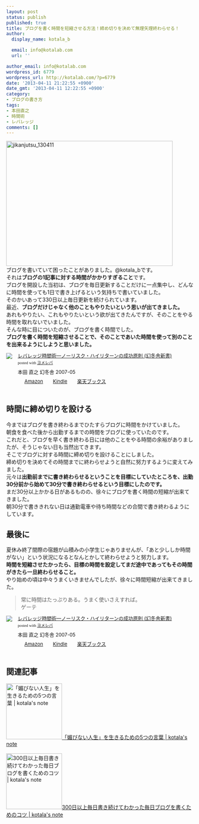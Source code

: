 ```yaml
---
layout: post
status: publish
published: true
title: ブログを書く時間を短縮させる方法！締め切りを決めて無理矢理終わらせる！
author:
  display_name: kotala_b

  email: info@kotalab.com
  url: ''

author_email: info@kotalab.com
wordpress_id: 6779
wordpress_url: http://kotalab.com/?p=6779
date: '2013-04-11 21:22:55 +0900'
date_gmt: '2013-04-11 12:22:55 +0900'
category:
- ブログの書き方
tags:
- 本田直之
- 時間術
- レバレッジ
comments: []
---
```

<p><img src="http://kotalab.com/wp-content/uploads/jikanjutsu_130411-448x336.jpg" alt="jikanjutsu_130411" width="448" height="336" class="alignnone size-large wp-image-6784" /><br />
ブログを書いていて困ったことがありました。@kotala_bです。<br />
それは<strong>ブログの1記事に対する時間がかかりすぎること</strong>です。<br />
ブログを開設した当初は、ブログを毎日更新することだけに一点集中し、どんなに時間を使っても1日で書き上げるという気持ちで書いていました。<br />
そのかいあって330日以上毎日更新を続けられています。<br />
最近、<strong>ブログだけじゃなく他のこともやりたいという思いが出てきました。</strong><br />
あれもやりたい、これもやりたいという欲が出てきたんですが、そのことをやる時間を取れないでいました。<br />
そんな時に目についたのが、ブログを書く時間でした。<br />
<strong>ブログを書く時間を短縮させることで、そのことであいた時間を使って別のことを出来るようにしようと思いました。</strong></p>
<div class="booklink-box" style="text-align:left;padding-bottom:20px;font-size:small;/zoom: 1;overflow: hidden;">
<div class="booklink-image" style="float:left;margin:0 15px 10px 0;"><a href="http://www.amazon.co.jp/exec/obidos/asin/4344980395/same-22/" name="booklink" rel="nofollow" target="_blank"><img src="http://ecx.images-amazon.com/images/I/41SnKzqnaTL._SL160_.jpg" style="border: none;" /></a></div>
<div class="booklink-info" style="line-height:120%;/zoom: 1;overflow: hidden;">
<div class="booklink-name" style="margin-bottom:10px;line-height:120%"><a href="http://www.amazon.co.jp/exec/obidos/asin/4344980395/same-22/" rel="nofollow" name="booklink" target="_blank">レバレッジ時間術―ノーリスク・ハイリターンの成功原則 (幻冬舎新書)</a>
<div class="booklink-powered-date" style="font-size:8pt;margin-top:5px;font-family:verdana;line-height:120%">posted with <a href="http://yomereba.com" target="_blank">ヨメレバ</a></div>
</div>
<div class="booklink-detail" style="margin-bottom:5px;">本田 直之 幻冬舎 2007-05    </div>
<div class="booklink-link2" style="margin-top:10px;">
<div class="shoplinkamazon" style="display:inline;margin-right:5px;background: url('http://img.yomereba.com/tam_y.gif') 0 0 no-repeat;padding: 2px 0 2px 18px;white-space: nowrap;"><a href="http://www.amazon.co.jp/exec/obidos/asin/4344980395/same-22/" rel="nofollow" target="_blank" title="アマゾン" >Amazon</a></div>
<div class="shoplinkkindle" style="display:inline;margin-right:5px;background: url('http://img.yomereba.com/tam_y.gif') 0 0 no-repeat;padding: 2px 0 2px 18px;white-space: nowrap;"><a href="http://www.amazon.co.jp/exec/obidos/ASIN/B009CTUGIQ/same-22/" rel="nofollow" target="_blank" >Kindle</a></div>
<div class="shoplinkrakuten" style="display:inline;margin-right:5px;background: url('http://img.yomereba.com/tam_y.gif') 0 -50px no-repeat;padding: 2px 0 2px 18px;white-space: nowrap;"><a href="http://hb.afl.rakuten.co.jp/hgc/0fa7afc8.bbfc196a.0fa7afc9.d56c38f1/?pc=http%3A%2F%2Fbooks.rakuten.co.jp%2Frb%2F4409681%2F%3Fscid%3Daf_ich_link_urltxt%26m%3Dhttp%3A%2F%2Fm.rakuten.co.jp%2Fev%2Fbook%2F" rel="nofollow" target="_blank" title="楽天ブックス" >楽天ブックス</a></div>
</div>
</div>
<div class="booklink-footer" style="clear: left"></div>
</div>
<p><!--more--></p>
<h2>時間に締め切りを設ける</h2>
<p>今まではブログを書き終わるまでひたすらブログに時間をかけていました。<br />
朝食を食べた後から出勤するまでの時間をブログに使っていたのです。<br />
これだと、ブログを早く書き終わる日には他のことをやる時間の余裕がありましたが、そうじゃない日も当然出てきます。<br />
そこでブログに対する時間に締め切りを設けることにしました。<br />
締め切りを決めてその時間までに終わらせようと自然に努力するように変えてみました。<br />
元々は<strong>出勤前までに書き終わらせるということを目標にしていたところを、出勤30分前から始めて30分で書き終わらせるという目標にしたのです。</strong><br />
まだ30分以上かかる日があるものの、徐々にブログを書く時間の短縮が出来てきました。<br />
朝30分で書ききれない日は通勤電車や待ち時間などの合間で書き終わるようにしています。</p>
<h2>最後に</h2>
<p>夏休み終了間際の宿題が山積みの小学生じゃありませんが、「あと少ししか時間がない」という状況になるとなんとかして終わらせようと努力します。<br />
<strong>時間を短縮させたかったら、目標の時間を設定してまだ途中であってもその時間がきたら一旦終わらせること。</strong><br />
やり始めの頃は中々うまくいきませんでしたが、徐々に時間短縮が出来てきました。</p>
<blockquote><p>常に時間はたっぷりある。うまく使いさえすれば。<br />
ゲーテ</p></blockquote>
<div class="booklink-box" style="text-align:left;padding-bottom:20px;font-size:small;/zoom: 1;overflow: hidden;">
<div class="booklink-image" style="float:left;margin:0 15px 10px 0;"><a href="http://www.amazon.co.jp/exec/obidos/asin/4344980395/same-22/" name="booklink" rel="nofollow" target="_blank"><img src="http://ecx.images-amazon.com/images/I/41SnKzqnaTL._SL160_.jpg" style="border: none;" /></a></div>
<div class="booklink-info" style="line-height:120%;/zoom: 1;overflow: hidden;">
<div class="booklink-name" style="margin-bottom:10px;line-height:120%"><a href="http://www.amazon.co.jp/exec/obidos/asin/4344980395/same-22/" rel="nofollow" name="booklink" target="_blank">レバレッジ時間術―ノーリスク・ハイリターンの成功原則 (幻冬舎新書)</a>
<div class="booklink-powered-date" style="font-size:8pt;margin-top:5px;font-family:verdana;line-height:120%">posted with <a href="http://yomereba.com" target="_blank">ヨメレバ</a></div>
</div>
<div class="booklink-detail" style="margin-bottom:5px;">本田 直之 幻冬舎 2007-05    </div>
<div class="booklink-link2" style="margin-top:10px;">
<div class="shoplinkamazon" style="display:inline;margin-right:5px;background: url('http://img.yomereba.com/tam_y.gif') 0 0 no-repeat;padding: 2px 0 2px 18px;white-space: nowrap;"><a href="http://www.amazon.co.jp/exec/obidos/asin/4344980395/same-22/" rel="nofollow" target="_blank" title="アマゾン" >Amazon</a></div>
<div class="shoplinkkindle" style="display:inline;margin-right:5px;background: url('http://img.yomereba.com/tam_y.gif') 0 0 no-repeat;padding: 2px 0 2px 18px;white-space: nowrap;"><a href="http://www.amazon.co.jp/exec/obidos/ASIN/B009CTUGIQ/same-22/" rel="nofollow" target="_blank" >Kindle</a></div>
<div class="shoplinkrakuten" style="display:inline;margin-right:5px;background: url('http://img.yomereba.com/tam_y.gif') 0 -50px no-repeat;padding: 2px 0 2px 18px;white-space: nowrap;"><a href="http://hb.afl.rakuten.co.jp/hgc/0fa7afc8.bbfc196a.0fa7afc9.d56c38f1/?pc=http%3A%2F%2Fbooks.rakuten.co.jp%2Frb%2F4409681%2F%3Fscid%3Daf_ich_link_urltxt%26m%3Dhttp%3A%2F%2Fm.rakuten.co.jp%2Fev%2Fbook%2F" rel="nofollow" target="_blank" title="楽天ブックス" >楽天ブックス</a></div>
</div>
</div>
<div class="booklink-footer" style="clear: left"></div>
</div>
<h2 class="rele">関連記事</h2>
<p><a href="http://kotalab.com/books-kobinai-jinsei" target="_blank"><img  class="alignleft" src="http://kotalab.com/wp-content/uploads/kobinai_130408-448x336.jpg" alt="「媚びない人生」を生きるための5つの言葉 | kotala's note" width="150" /></a><a href="http://kotalab.com/books-kobinai-jinsei" target="_blank">「媚びない人生」を生きるための5つの言葉 | kotala's note</a><br style="clear:both;" /><br />
<a href="http://kotalab.com/keep-bloging-300days-over" target="_blank"><img  class="alignleft" src="http://kotalab.com/wp-content/uploads/slooProImg_20130402195317.jpg" alt="300日以上毎日書き続けてわかった毎日ブログを書くためのコツ | kotala's note" width="150" /></a><a href="http://kotalab.com/keep-bloging-300days-over" target="_blank">300日以上毎日書き続けてわかった毎日ブログを書くためのコツ | kotala's note</a><br style="clear:both;" /></p>
